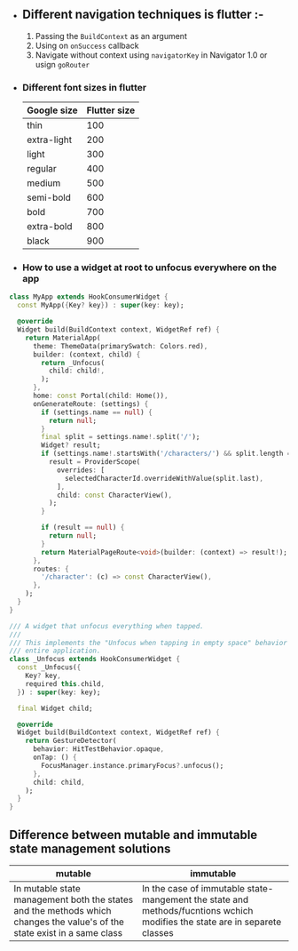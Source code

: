 - ## Different navigation techniques is flutter :-

  1.  Passing the `BuildContext` as an argument
  2.  Using on `onSuccess` callback
  3.  Navigate without context using `navigatorKey` in Navigator 1.0 or usign `goRouter`

- ### Different font sizes in flutter

  | Google size | Flutter size |
  | ----------- | ------------ |
  | thin        | 100          |
  | extra-light | 200          |
  | light       | 300          |
  | regular     | 400          |
  | medium      | 500          |
  | semi-bold   | 600          |
  | bold        | 700          |
  | extra-bold  | 800          |
  | black       | 900          |

- ### How to use a widget at root to unfocus everywhere on the app

```dart
class MyApp extends HookConsumerWidget {
  const MyApp({Key? key}) : super(key: key);

  @override
  Widget build(BuildContext context, WidgetRef ref) {
    return MaterialApp(
      theme: ThemeData(primarySwatch: Colors.red),
      builder: (context, child) {
        return _Unfocus(
          child: child!,
        );
      },
      home: const Portal(child: Home()),
      onGenerateRoute: (settings) {
        if (settings.name == null) {
          return null;
        }
        final split = settings.name!.split('/');
        Widget? result;
        if (settings.name!.startsWith('/characters/') && split.length == 3) {
          result = ProviderScope(
            overrides: [
              selectedCharacterId.overrideWithValue(split.last),
            ],
            child: const CharacterView(),
          );
        }

        if (result == null) {
          return null;
        }
        return MaterialPageRoute<void>(builder: (context) => result!);
      },
      routes: {
        '/character': (c) => const CharacterView(),
      },
    );
  }
}

/// A widget that unfocus everything when tapped.
///
/// This implements the "Unfocus when tapping in empty space" behavior for the
/// entire application.
class _Unfocus extends HookConsumerWidget {
  const _Unfocus({
    Key? key,
    required this.child,
  }) : super(key: key);

  final Widget child;

  @override
  Widget build(BuildContext context, WidgetRef ref) {
    return GestureDetector(
      behavior: HitTestBehavior.opaque,
      onTap: () {
        FocusManager.instance.primaryFocus?.unfocus();
      },
      child: child,
    );
  }
}
```

## Difference between mutable and immutable state management solutions

| mutable                                                                                                                  | immutable                                                                                                                  |
| ------------------------------------------------------------------------------------------------------------------------ | -------------------------------------------------------------------------------------------------------------------------- |
| In mutable state management both the states and the methods which changes the value's of the state exist in a same class | In the case of immutable state-mangement the state and methods/fucntions wchich modifies the state are in separete classes |
